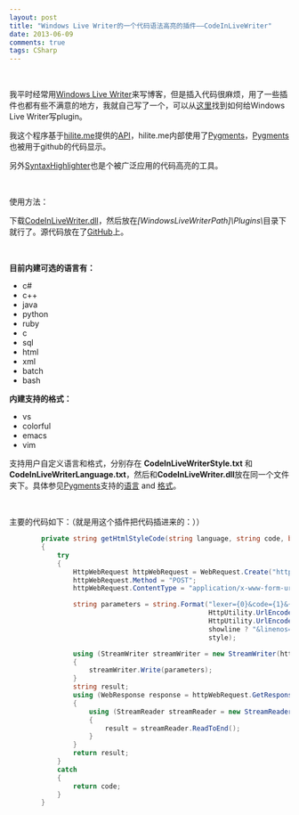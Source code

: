 ```yaml
---
layout: post
title: "Windows Live Writer的一个代码语法高亮的插件——CodeInLiveWriter"
date: 2013-06-09
comments: true
tags: CSharp
---
```

<p>&nbsp;</p>
<p>我平时经常用<a href="http://windows.microsoft.com/en-us/windows-live/essentials-other#essentials=overviewother">Windows Live Writer</a>来写博客，但是插入代码很麻烦，用了一些插件也都有些不满意的地方，我就自己写了一个，可以从<a href="http://msdn.microsoft.com/en-us/library/aa702851.aspx">这里</a>找到如何给Windows Live Writer写plugin。</p>
<p>我这个程序基于<a href="http://hilite.me/">hilite.me</a>提供的<a href="http://hilite.me/api">API</a>，hilite.me内部使用了<a href="http://pygments.org/">Pygments</a>，<a href="http://pygments.org/">Pygments</a>也被用于github的代码显示。</p>
<p>另外<a href="http://alexgorbatchev.com/SyntaxHighlighter/">SyntaxHighlighter</a>也是个被广泛应用的代码高亮的工具。</p>
<p>&nbsp;</p>
<p>使用方法：</p>
<p>下载<a href="https://github.com/fresky/CodeInLiveWriter/blob/master/CodeInLiveWriter.dll">CodeInLiveWriter.dll</a>，然后放在<em>[WindowsLiveWriterPath]\Plugins\</em>目录下就行了。源代码放在了<a href="https://github.com/fresky/CodeInLiveWriter" target="_blank">GitHub</a>上。</p>
<p>&nbsp;</p>
<p><strong>目前内建可选的语言有：</strong></p>
<ul>
<li>c#</li>
<li>c++</li>
<li>java</li>
<li>python</li>
<li>ruby</li>
<li>c</li>
<li>sql</li>
<li>html</li>
<li>xml</li>
<li>batch</li>
<li>bash</li>
</ul>
<p><strong>内建支持的格式：</strong></p>
<ul>
<li>vs</li>
<li>colorful</li>
<li>emacs</li>
<li>vim</li>
</ul>
<p>支持用户自定义语言和格式，分别存在 <strong>CodeInLiveWriterStyle.txt</strong> 和 <strong>CodeInLiveWriterLanguage.txt</strong>，然后和<strong>CodeInLiveWriter.dll</strong>放在同一个文件夹下。具体参见<a href="http://pygments.org/">Pygments</a>支持的<a href="http://pygments.org/docs/lexers/">语言</a> and <a href="http://pygments.org/docs/styles/">格式</a>。</p>
<p>&nbsp;</p>
<p>主要的代码如下：（就是用这个插件把代码插进来的：））

```c#
        private string getHtmlStyleCode(string language, string code, bool showline, string style)
        {
            try
            {
                HttpWebRequest httpWebRequest = WebRequest.Create("http://hilite.me/api") as HttpWebRequest;
                httpWebRequest.Method = "POST";
                httpWebRequest.ContentType = "application/x-www-form-urlencoded";

                string parameters = string.Format("lexer={0}&code={1}&{2}&style={3}",
                                                  HttpUtility.UrlEncode(language),
                                                  HttpUtility.UrlEncode(code),
                                                  showline ? "&linenos=1" : "",
                                                  style);

                using (StreamWriter streamWriter = new StreamWriter(httpWebRequest.GetRequestStream()))
                {
                    streamWriter.Write(parameters);
                }
                string result;
                using (WebResponse response = httpWebRequest.GetResponse())
                {
                    using (StreamReader streamReader = new StreamReader(response.GetResponseStream()))
                    {
                        result = streamReader.ReadToEnd();
                    }
                }
                return result;
            }
            catch
            {
                return code;
            }
        }
```